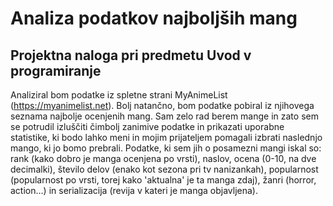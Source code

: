 # Analiza podatkov najboljših mang
## Projektna naloga pri predmetu Uvod v programiranje
Analiziral bom podatke iz spletne strani MyAnimeList (https://myanimelist.net). Bolj natančno, bom podatke pobiral iz njihovega seznama najbolje ocenjenih mang. Sam zelo rad berem mange in zato sem se potrudil izluščiti čimbolj zanimive podatke in prikazati uporabne statistike, ki bodo lahko meni in mojim prijateljem pomagali izbrati naslednjo mango, ki jo bomo prebrali. Podatke, ki sem jih o posamezni mangi iskal so: rank (kako dobro je manga ocenjena po vrsti), naslov, ocena (0-10, na dve decimalki), število delov (enako kot sezona pri tv nanizankah), popularnost (popularnost po vrsti, torej kako 'aktualna' je ta manga zdaj), žanri (horror, action...) in serializacija (revija v kateri je manga objavljena).
